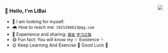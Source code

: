 <p>
  <a 
    href="https://github-readme-stats.vercel.app/api?username=wsydxiangwang&show_icons=true&count_private=true&hide_border=true&cache_seconds=1900" 
    target="_blank"
    rel="noopener noreferrer"
  >
    <img 
      align="right" 
      src="https://github-readme-stats.vercel.app/api?username=wsydxiangwang&show_icons=true&count_private=true&hide_border=true&cache_seconds=1900"
    >
  </a>
</p>

### 👋 Hello, I'm LiBai 

- 🍰 I am looking for myself.
- 🌧 How to reach me: `1915398623@qq.com`
- 💬 Experience and sharing: [`掘金`](https://juejin.cn/user/2911162519784525/posts) [`学习之路`](https://github.com/wsydxiangwang/note) 
- 😄 Fun fact: You will know my ✨ Existence ✨
- 🌞 Keep Learning And Exercise 🎈 Good Luck 🎈
